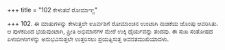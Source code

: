 +++
title = "102 ಕೇಳುತವೆ ರೋಮಾಞ್ಚ"

+++
102. ಈ ಮಾತುಗಳನ್ನು ಕೇಳುತ್ತಲೇ ಊರ್ವಶಿಗೆ ರೋಮಾಂಚನ ಉಂಟಾಗಿ ನಾಚಿಕೆಯ ಜೊಂಪು ಆವರಿಸಿತು. ಆ ಪುಳಕದಿಂದ ಭಯವುಂಟಾಗಿ, ಪ್ರೀತಿ ಅಭಿಮಾನಗಳ ಮೇರೆ ಉಕ್ಕಿ ಧೈರ್ಯವನ್ನು ತಂದವು. ಈ ಸುಖ ಸಂತೋಷದ ಏಳುಬೀಳುಗಳನ್ನು ಅನುಭವಿಸುತ್ತಲೇ ಉತ್ತರಿಸಲು ಪ್ರಯತ್ನಿಸುತ್ತ ಅವನತಮುಖಿಯಾದಳು.